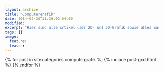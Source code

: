 ```yaml
---
layout: archive
title: "Computergrafik"
date: 2014-05-30T11:39:03-04:00
modified:
excerpt: "Hier sind alle Artikel über 2D- und 3D-Grafik sowie alles was dazu gehört unter gebracht."
tags: []
image:
  feature:
  teaser:
---
```


<div class="tiles">
{% for post in site.categories.computergrafik %}
  {% include post-grid.html %}
{% endfor %}
</div><!-- /.tiles -->